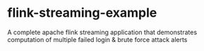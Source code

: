 # flink-streaming-example
A complete apache flink streaming application that demonstrates computation of multiple failed login &amp; brute force attack alerts
